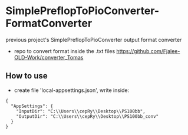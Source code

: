 # SimplePreflopToPioConverter-FormatConverter
previous project's SimplePreflopToPioConverter output format converter

* repo to convert format inside the .txt files https://github.com/Fjalee-OLD-Work/converter_Tomas

## How to use 
* create file 'local-appsettings.json', write inside:
```
{
  "AppSettings": {
    "InputDir": "C:\\Users\\cepRy\\Desktop\\PS100bb",
    "OutputDir": "C:\\Users\\cepRy\\Desktop\\PS100bb_conv"
  }
}
```
